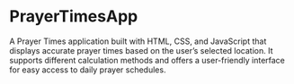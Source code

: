 # PrayerTimesApp
A Prayer Times application built with HTML, CSS, and JavaScript that displays accurate prayer times based on the user’s selected location. It supports different calculation methods and offers a user-friendly interface for easy access to daily prayer schedules.
